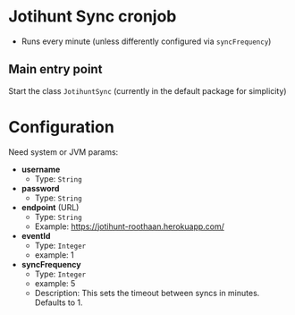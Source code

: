 # Jotihunt Sync cronjob

- Runs every minute (unless differently configured via `syncFrequency`)

## Main entry point
Start the class `JotihuntSync` (currently in the default package for simplicity)

# Configuration
Need system or JVM params:
- **username**
  - Type: `String`
- **password**
  - Type: `String`
- **endpoint** (URL)
  - Type: `String`
  - Example: https://jotihunt-roothaan.herokuapp.com/
- **eventId**
  - Type: `Integer`
  - example: 1
- **syncFrequency**
  - Type: `Integer`
  - example: 5
  - Description: This sets the timeout between syncs in minutes. Defaults to 1.